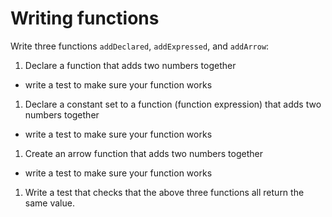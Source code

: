 # Writing functions

Write three functions `addDeclared`, `addExpressed`, and `addArrow`:

1. Declare a function that adds two numbers together
  * write a test to make sure your function works
1. Declare a constant set to a function (function expression) that
  adds two numbers together
  * write a test to make sure your function works
1. Create an arrow function that adds two numbers together
  * write a test to make sure your function works
1. Write a test that checks that the above three functions all return
  the same value.
